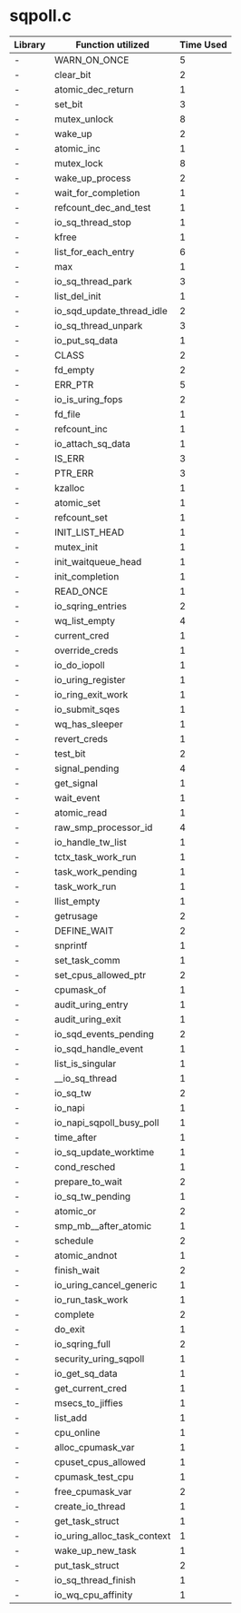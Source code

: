 # sqpoll.c

| Library | Function utilized | Time Used |
| - | - | - |
| - | WARN_ON_ONCE | 5 |
| - | clear_bit | 2 |
| - | atomic_dec_return | 1 |
| - | set_bit | 3 |
| - | mutex_unlock | 8 |
| - | wake_up | 2 |
| - | atomic_inc | 1 |
| - | mutex_lock | 8 |
| - | wake_up_process | 2 |
| - | wait_for_completion | 1 |
| - | refcount_dec_and_test | 1 |
| - | io_sq_thread_stop | 1 |
| - | kfree | 1 |
| - | list_for_each_entry | 6 |
| - | max | 1 |
| - | io_sq_thread_park | 3 |
| - | list_del_init | 1 |
| - | io_sqd_update_thread_idle | 2 |
| - | io_sq_thread_unpark | 3 |
| - | io_put_sq_data | 1 |
| - | CLASS | 2 |
| - | fd_empty | 2 |
| - | ERR_PTR | 5 |
| - | io_is_uring_fops | 2 |
| - | fd_file | 1 |
| - | refcount_inc | 1 |
| - | io_attach_sq_data | 1 |
| - | IS_ERR | 3 |
| - | PTR_ERR | 3 |
| - | kzalloc | 1 |
| - | atomic_set | 1 |
| - | refcount_set | 1 |
| - | INIT_LIST_HEAD | 1 |
| - | mutex_init | 1 |
| - | init_waitqueue_head | 1 |
| - | init_completion | 1 |
| - | READ_ONCE | 1 |
| - | io_sqring_entries | 2 |
| - | wq_list_empty | 4 |
| - | current_cred | 1 |
| - | override_creds | 1 |
| - | io_do_iopoll | 1 |
| - | io_uring_register | 1 |
| - | io_ring_exit_work | 1 |
| - | io_submit_sqes | 1 |
| - | wq_has_sleeper | 1 |
| - | revert_creds | 1 |
| - | test_bit | 2 |
| - | signal_pending | 4 |
| - | get_signal | 1 |
| - | wait_event | 1 |
| - | atomic_read | 1 |
| - | raw_smp_processor_id | 4 |
| - | io_handle_tw_list | 1 |
| - | tctx_task_work_run | 1 |
| - | task_work_pending | 1 |
| - | task_work_run | 1 |
| - | llist_empty | 1 |
| - | getrusage | 2 |
| - | DEFINE_WAIT | 2 |
| - | snprintf | 1 |
| - | set_task_comm | 1 |
| - | set_cpus_allowed_ptr | 2 |
| - | cpumask_of | 1 |
| - | audit_uring_entry | 1 |
| - | audit_uring_exit | 1 |
| - | io_sqd_events_pending | 2 |
| - | io_sqd_handle_event | 1 |
| - | list_is_singular | 1 |
| - | __io_sq_thread | 1 |
| - | io_sq_tw | 2 |
| - | io_napi | 1 |
| - | io_napi_sqpoll_busy_poll | 1 |
| - | time_after | 1 |
| - | io_sq_update_worktime | 1 |
| - | cond_resched | 1 |
| - | prepare_to_wait | 2 |
| - | io_sq_tw_pending | 1 |
| - | atomic_or | 2 |
| - | smp_mb__after_atomic | 1 |
| - | schedule | 2 |
| - | atomic_andnot | 1 |
| - | finish_wait | 2 |
| - | io_uring_cancel_generic | 1 |
| - | io_run_task_work | 1 |
| - | complete | 2 |
| - | do_exit | 1 |
| - | io_sqring_full | 2 |
| - | security_uring_sqpoll | 1 |
| - | io_get_sq_data | 1 |
| - | get_current_cred | 1 |
| - | msecs_to_jiffies | 1 |
| - | list_add | 1 |
| - | cpu_online | 1 |
| - | alloc_cpumask_var | 1 |
| - | cpuset_cpus_allowed | 1 |
| - | cpumask_test_cpu | 1 |
| - | free_cpumask_var | 2 |
| - | create_io_thread | 1 |
| - | get_task_struct | 1 |
| - | io_uring_alloc_task_context | 1 |
| - | wake_up_new_task | 1 |
| - | put_task_struct | 2 |
| - | io_sq_thread_finish | 1 |
| - | io_wq_cpu_affinity | 1 |
